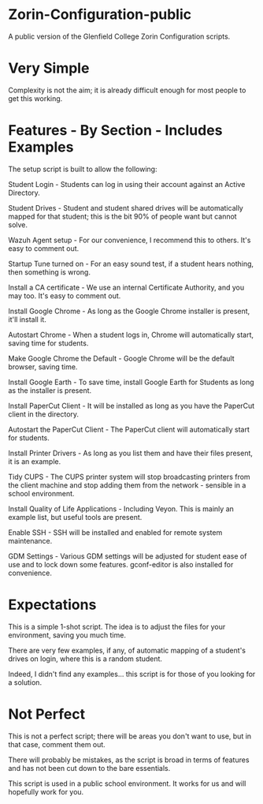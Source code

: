 # Zorin-Configuration-public

A public version of the Glenfield College Zorin Configuration scripts.

# Very Simple

Complexity is not the aim; it is already difficult enough for most people to get this working.

# Features - By Section - Includes Examples

The setup script is built to allow the following:

Student Login - Students can log in using their account against an Active Directory.

Student Drives - Student and student shared drives will be automatically mapped for that student; this is the bit 90% of people want but cannot solve.

Wazuh Agent setup - For our convenience, I recommend this to others.  It's easy to comment out.

Startup Tune turned on - For an easy sound test, if a student hears nothing, then something is wrong.

Install a CA certificate - We use an internal Certificate Authority, and you may too.  It's easy to comment out.

Install Google Chrome - As long as the Google Chrome installer is present, it'll install it.

Autostart Chrome - When a student logs in, Chrome will automatically start, saving time for students.

Make Google Chrome the Default - Google Chrome will be the default browser, saving time.

Install Google Earth - To save time, install Google Earth for Students as long as the installer is present.

Install PaperCut Client - It will be installed as long as you have the PaperCut client in the directory.

Autostart the PaperCut Client - The PaperCut client will automatically start for students.

Install Printer Drivers - As long as you list them and have their files present, it is an example.

Tidy CUPS - The CUPS printer system will stop broadcasting printers from the client machine and stop adding them from the network - sensible in a school environment.

Install Quality of Life Applications - Including Veyon.  This is mainly an example list, but useful tools are present.

Enable SSH - SSH will be installed and enabled for remote system maintenance.

GDM Settings - Various GDM settings will be adjusted for student ease of use and to lock down some features.  gconf-editor is also installed for convenience.

# Expectations

This is a simple 1-shot script.  The idea is to adjust the files for your environment, saving you much time.

There are very few examples, if any, of automatic mapping of a student's drives on login, where this is a random student.

Indeed, I didn't find any examples... this script is for those of you looking for a solution.

# Not Perfect

This is not a perfect script; there will be areas you don't want to use, but in that case, comment them out.

There will probably be mistakes, as the script is broad in terms of features and has not been cut down to the bare essentials.

This script is used in a public school environment.  It works for us and will hopefully work for you.
